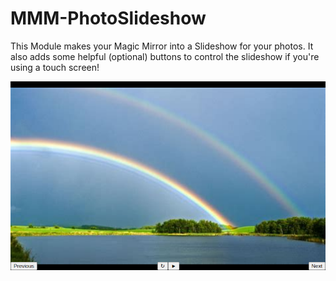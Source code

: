 # MMM-PhotoSlideshow
This Module makes your Magic Mirror into a Slideshow for your photos. It also adds some helpful (optional) buttons to control the slideshow if you're using a touch screen!

![Image of Working Module](screenshot.png)
